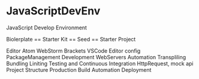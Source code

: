 # JavaScriptDevEnv
JavaScript Develop Environment 

Biolerplate == Starter Kit == Seed == Starter Project

Editor
  Atom  WebStorm  Brackets  VSCode
  Editor config
PackageManagement
Development WebServers
Automation
Transpliling
Bundling
Liniting
Testing and Continuous Integration
HttpRequest, mock api
Project Structure
Production Build
Automation Deployment
